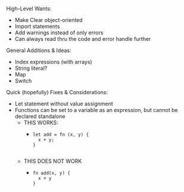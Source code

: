 High-Level Wants:
- Make Clear object-oriented
- Import statements
- Add warnings instead of only errors
- Can always read thru the code and error handle further

General Additions & Ideas:
- Index expressions (with arrays)
- String literal?
- Map
- Switch

Quick (hopefully) Fixes & Considerations:
- Let statement without value assignment
- Functions can be set to a variable as an expression, but cannot be declared standalone
  - THIS WORKS:
    - ```
      let add = fn (x, y) {
        x + y;
      }
    ```
  - THIS DOES NOT WORK
    - ```
      fn add(x, y) {
        x + y
      }
    ```